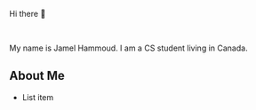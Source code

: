 Hi there 👋

<br>

My name is <span class="font-size: 3rem; position: relative; line-height: 1.2; -webkit-transform: scale(2, 4); transform: scale(2, 4);">Jamel Hammoud</a>. I am a CS student living in Canada.

<h2>About Me</h2>

<ul>
  <li>List item</li>
  
  </ul>

<!--
**JamelHammoud/JamelHammoud** is a ✨ _special_ ✨ repository because its `README.md` (this file) appears on your GitHub profile.

Here are some ideas to get you started:

- 🔭 I’m currently working on ...
- 🌱 I’m currently learning ...
- 👯 I’m looking to collaborate on ...
- 🤔 I’m looking for help with ...
- 💬 Ask me about ...
- 📫 How to reach me: ...
- 😄 Pronouns: ...
- ⚡ Fun fact: ...
-->
